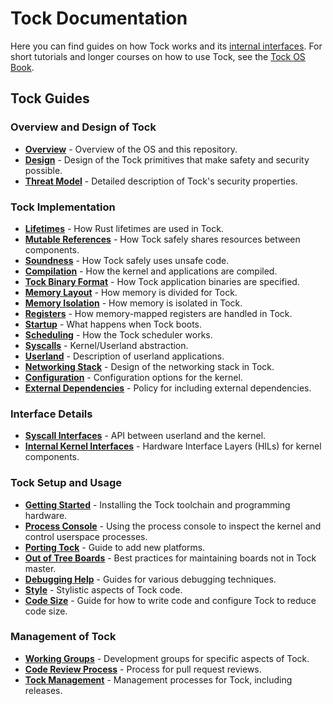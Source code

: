 Tock Documentation
==================

Here you can find guides on how Tock works and its [internal
interfaces](reference). For short tutorials and longer courses on how to use
Tock, see the [Tock OS Book](https://book.tockos.org).

Tock Guides
-----------

### Overview and Design of Tock
- **[Overview](Overview.md)** - Overview of the OS and this repository.
- **[Design](Design.md)** - Design of the Tock primitives that make safety and security possible.
- **[Threat Model](threat_model/README.md)** - Detailed description of Tock's security properties.

### Tock Implementation
- **[Lifetimes](Lifetimes.md)** - How Rust lifetimes are used in Tock.
- **[Mutable References](Mutable_References.md)** - How Tock safely shares resources between components.
- **[Soundness](Soundness.md)** - How Tock safely uses unsafe code.
- **[Compilation](Compilation.md)** - How the kernel and applications are compiled.
- **[Tock Binary Format](TockBinaryFormat.md)** - How Tock application binaries are specified.
- **[Memory Layout](Memory_Layout.md)** - How memory is divided for Tock.
- **[Memory Isolation](Memory_Isolation.md)** - How memory is isolated in Tock.
- **[Registers](../libraries/tock-register-interface/README.md)** - How memory-mapped registers are handled in Tock.
- **[Startup](Startup.md)** - What happens when Tock boots.
- **[Scheduling](Scheduling.md)** - How the Tock scheduler works.
- **[Syscalls](Syscalls.md)** - Kernel/Userland abstraction.
- **[Userland](Userland.md)** - Description of userland applications.
- **[Networking Stack](Networking_Stack.md)** - Design of the networking stack in Tock.
- **[Configuration](Configuration.md)** - Configuration options for the kernel.
- **[External Dependencies](ExternalDependencies.md)** - Policy for including external dependencies.

### Interface Details
- **[Syscall Interfaces](syscalls)** - API between userland and the kernel.
- **[Internal Kernel Interfaces](reference)** - Hardware Interface Layers (HILs) for kernel components.

### Tock Setup and Usage
- **[Getting Started](Getting_Started.md)** - Installing the Tock toolchain and programming hardware.
- **[Process Console](Process_Console.md)** - Using the process console to inspect the kernel and control userspace processes.
- **[Porting Tock](Porting.md)** - Guide to add new platforms.
- **[Out of Tree Boards](OutOfTree.md)** - Best practices for maintaining boards not in Tock master.
- **[Debugging Help](debugging)** - Guides for various debugging techniques.
- **[Style](Style.md)** - Stylistic aspects of Tock code.
- **[Code Size](CodeSize.md)** - Guide for how to write code and configure Tock to reduce code size.

### Management of Tock
- **[Working Groups](wg)** - Development groups for specific aspects of Tock.
- **[Code Review Process](CodeReview.md)** - Process for pull request reviews.
- **[Tock Management](Maintenance.md)** - Management processes for Tock, including releases.
